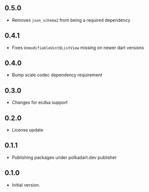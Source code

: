 ## 0.5.0
- Removes `json_schema2` from being a required dependency

## 0.4.1
- Fixes `UnmodifiableUint8ListView` missing on newer dart versions

## 0.4.0
- Bump scale codec dependency requirement

## 0.3.0
- Changes for ecdsa support

## 0.2.0

- License update

## 0.1.1

- Publishing packages under polkadart.dev publisher

## 0.1.0

- Initial version.
